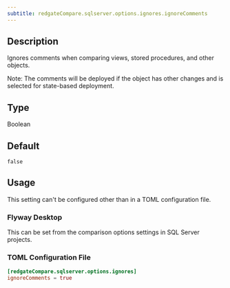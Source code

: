 ```yaml
---
subtitle: redgateCompare.sqlserver.options.ignores.ignoreComments
---
```


## Description

Ignores comments when comparing views, stored procedures, and other objects.

Note: The comments will be deployed if the object has other changes and is selected for state-based deployment.

## Type

Boolean

## Default

`false`

## Usage

This setting can't be configured other than in a TOML configuration file.

### Flyway Desktop

This can be set from the comparison options settings in SQL Server projects.

### TOML Configuration File

```toml
[redgateCompare.sqlserver.options.ignores]
ignoreComments = true
```
